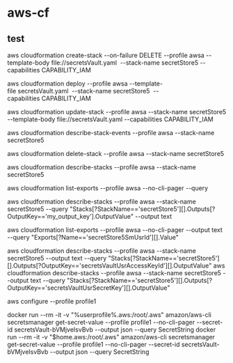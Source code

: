 # aws-cf

## test



aws cloudformation create-stack --on-failure DELETE --profile awsa --template-body file://secretsVault.yaml  --stack-name secretStore5 --capabilities CAPABILITY_IAM

aws cloudformation deploy --profile awsa --template-file secretsVault.yaml  --stack-name secretStore5  --capabilities CAPABILITY_IAM

aws cloudformation update-stack --profile awsa --stack-name secretStore5 --template-body file://secretsVault.yaml --capabilities CAPABILITY_IAM

aws cloudformation describe-stack-events --profile awsa --stack-name secretStore5

aws cloudformation delete-stack --profile awsa --stack-name secretStore5


aws cloudformation describe-stacks --profile awsa --stack-name secretStore5

aws cloudformation list-exports --profile awsa --no-cli-pager --query

aws cloudformation describe-stacks --profile awsa --stack-name secretStore5 --query "Stacks[?StackName=='secretStore5'][].Outputs[?OutputKey=='my_output_key'].OutputValue" --output text

aws cloudformation list-exports --profile awsa --no-cli-pager --output text --query "Exports[?Name=='secretStore5SmUsrId'][].Value"

aws cloudformation describe-stacks --profile awsa --stack-name secretStore5 --output text --query "Stacks[?StackName=='secretStore5'][].Outputs[?OutputKey=='secretsVaultUsrAccessKeyId'][].OutputValue"
aws cloudformation describe-stacks --profile awsa --stack-name secretStore5 --output text --query "Stacks[?StackName=='secretStore5'][].Outputs[?OutputKey=='secretsVaultUsrSecretKey'][].OutputValue"


aws configure --profile profile1

docker run --rm -it -v "%userprofile%\.aws:/root/.aws" amazon/aws-cli secretsmanager get-secret-value  --profile profile1 --no-cli-pager --secret-id secretsVault-bVMjveIsvBvb --output json --query SecretString
docker run --rm -it -v "$home\.aws:/root/.aws" amazon/aws-cli secretsmanager get-secret-value  --profile profile1 --no-cli-pager --secret-id secretsVault-bVMjveIsvBvb --output json --query SecretString